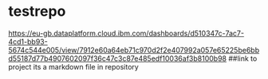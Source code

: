 # testrepo
https://eu-gb.dataplatform.cloud.ibm.com/dashboards/d510347c-7ac7-4cd1-bb93-5674c544e005/view/7912e60a64eb71c970d2f2e407992a057e65225be6bbd55187d77b4907602097f36c47c3c87e485edf10036af3b8100b98
##link to project 
its a markdown file in repository
